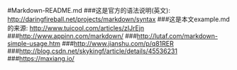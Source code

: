 #Markdown-README.md
###这是官方的语法说明(英文): http://daringfireball.net/projects/markdown/syntax
###这是本文example.md的来源: http://www.tuicool.com/articles/zIJrEjn
###http://www.appinn.com/markdown/
###http://lutaf.com/markdown-simple-usage.htm
###http://www.jianshu.com/p/q81RER
###http://blog.csdn.net/skykingf/article/details/45536231
###https://maxiang.io/
